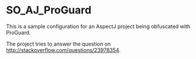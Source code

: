 SO_AJ_ProGuard
==============

This is a sample configuration for an AspectJ project being obfuscated with ProGuard.

The project tries to answer the question on http://stackoverflow.com/questions/23978354.
